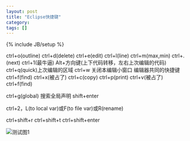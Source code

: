 ```yaml
---
layout: post
title: "Eclipse快捷键"
category: 
tags: []
---
```

{% include JB/setup %}

ctrl+o(outline)     ctrl+d(delete)        ctrl+e(edit)     ctrl+l(line)     ctrl+m(max,min)     ctrl+.(next)     ctrl+1(最牛逼)    Alt+方向键(上下代码转移，左右上次编辑的代码)
ctrl+q(quick)上次编辑的区域 
ctrl+w 关闭本编辑小窗口
编辑器共同的快捷键
ctrl+f(find)  ctrl+x(被占了) ctrl+c(copy)     ctrl+p(print)     ctrl+v(被占了)     ctrl+f(find)

ctrl+g(global)  搜索全局声明
shift+enter

ctrl+2，L(to local var)或F(to file var)或R(rename) 

ctrl+shift+r ctrl+shift+t  ctrl+shift+enter

![测试图1](http://6.media.tumblr.com/tumblr_kobz0jtHsN1qzln4lo1_400.jpg)

